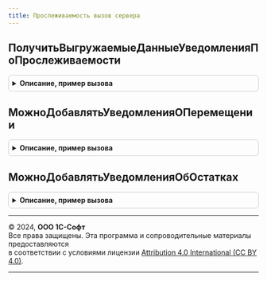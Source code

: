 ```yaml
---
title: Прослеживаемость вызов сервера
---
```



## ПолучитьВыгружаемыеДанныеУведомленияПоПрослеживаемости
<details style="margin: 1em 0; padding: 0.5em; border: 1px solid #ccc; border-radius: 6px;">

<summary style="font-weight: bold; cursor: pointer;">Описание, пример вызова</summary>

```bsl

Функция ПолучитьВыгружаемыеДанныеУведомленияПоПрослеживаемости(Ссылка) Экспорт
```

Пример вызова
```bsl
Результат = ПрослеживаемостьВызовСервера.ПолучитьВыгружаемыеДанныеУведомленияПоПрослеживаемости(Ссылка) 
```
</details>

## МожноДобавлятьУведомленияОПеремещении
<details style="margin: 1em 0; padding: 0.5em; border: 1px solid #ccc; border-radius: 6px;">

<summary style="font-weight: bold; cursor: pointer;">Описание, пример вызова</summary>

```bsl

Функция МожноДобавлятьУведомленияОПеремещении() Экспорт
```

Пример вызова
```bsl
Результат = ПрослеживаемостьВызовСервера.МожноДобавлятьУведомленияОПеремещении() 
```
</details>

## МожноДобавлятьУведомленияОбОстатках
<details style="margin: 1em 0; padding: 0.5em; border: 1px solid #ccc; border-radius: 6px;">

<summary style="font-weight: bold; cursor: pointer;">Описание, пример вызова</summary>

```bsl

Функция МожноДобавлятьУведомленияОбОстатках() Экспорт
```

Пример вызова
```bsl
Результат = ПрослеживаемостьВызовСервера.МожноДобавлятьУведомленияОбОстатках() 
```
</details>

---

© 2024, **ООО 1С-Софт**  
Все права защищены. Эта программа и сопроводительные материалы предоставляются  
в соответствии с условиями лицензии [Attribution 4.0 International (CC BY 4.0)](https://creativecommons.org/licenses/by/4.0/legalcode).

---
